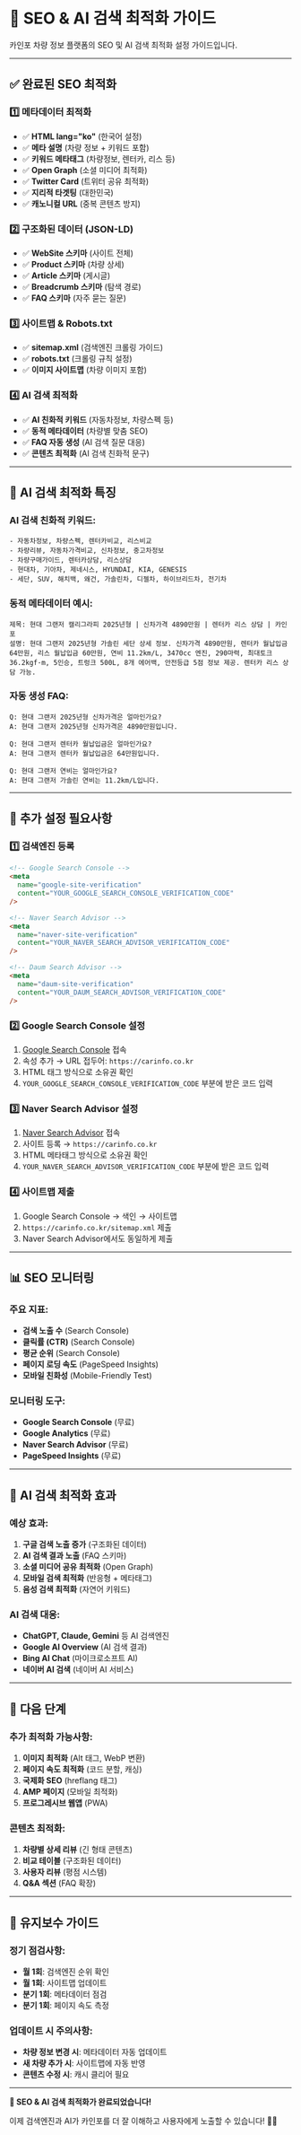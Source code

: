 # 🚀 SEO & AI 검색 최적화 가이드

카인포 차량 정보 플랫폼의 SEO 및 AI 검색 최적화 설정 가이드입니다.

---

## ✅ **완료된 SEO 최적화**

### **1️⃣ 메타데이터 최적화**

- ✅ **HTML lang="ko"** (한국어 설정)
- ✅ **메타 설명** (차량 정보 + 키워드 포함)
- ✅ **키워드 메타태그** (차량정보, 렌터카, 리스 등)
- ✅ **Open Graph** (소셜 미디어 최적화)
- ✅ **Twitter Card** (트위터 공유 최적화)
- ✅ **지리적 타겟팅** (대한민국)
- ✅ **캐노니컬 URL** (중복 콘텐츠 방지)

### **2️⃣ 구조화된 데이터 (JSON-LD)**

- ✅ **WebSite 스키마** (사이트 전체)
- ✅ **Product 스키마** (차량 상세)
- ✅ **Article 스키마** (게시글)
- ✅ **Breadcrumb 스키마** (탐색 경로)
- ✅ **FAQ 스키마** (자주 묻는 질문)

### **3️⃣ 사이트맵 & Robots.txt**

- ✅ **sitemap.xml** (검색엔진 크롤링 가이드)
- ✅ **robots.txt** (크롤링 규칙 설정)
- ✅ **이미지 사이트맵** (차량 이미지 포함)

### **4️⃣ AI 검색 최적화**

- ✅ **AI 친화적 키워드** (자동차정보, 차량스펙 등)
- ✅ **동적 메타데이터** (차량별 맞춤 SEO)
- ✅ **FAQ 자동 생성** (AI 검색 질문 대응)
- ✅ **콘텐츠 최적화** (AI 검색 친화적 문구)

---

## 🎯 **AI 검색 최적화 특징**

### **AI 검색 친화적 키워드:**

```
- 자동차정보, 차량스펙, 렌터카비교, 리스비교
- 차량리뷰, 자동차가격비교, 신차정보, 중고차정보
- 차량구매가이드, 렌터카상담, 리스상담
- 현대차, 기아차, 제네시스, HYUNDAI, KIA, GENESIS
- 세단, SUV, 해치백, 왜건, 가솔린차, 디젤차, 하이브리드차, 전기차
```

### **동적 메타데이터 예시:**

```
제목: 현대 그랜저 캘리그라피 2025년형 | 신차가격 4890만원 | 렌터카 리스 상담 | 카인포
설명: 현대 그랜저 2025년형 가솔린 세단 상세 정보. 신차가격 4890만원, 렌터카 월납입금 64만원, 리스 월납입금 60만원, 연비 11.2km/L, 3470cc 엔진, 290마력, 최대토크 36.2kgf·m, 5인승, 트렁크 500L, 8개 에어백, 안전등급 5점 정보 제공. 렌터카 리스 상담 가능.
```

### **자동 생성 FAQ:**

```
Q: 현대 그랜저 2025년형 신차가격은 얼마인가요?
A: 현대 그랜저 2025년형 신차가격은 4890만원입니다.

Q: 현대 그랜저 렌터카 월납입금은 얼마인가요?
A: 현대 그랜저 렌터카 월납입금은 64만원입니다.

Q: 현대 그랜저 연비는 얼마인가요?
A: 현대 그랜저 가솔린 연비는 11.2km/L입니다.
```

---

## 🔧 **추가 설정 필요사항**

### **1️⃣ 검색엔진 등록**

```html
<!-- Google Search Console -->
<meta
  name="google-site-verification"
  content="YOUR_GOOGLE_SEARCH_CONSOLE_VERIFICATION_CODE"
/>

<!-- Naver Search Advisor -->
<meta
  name="naver-site-verification"
  content="YOUR_NAVER_SEARCH_ADVISOR_VERIFICATION_CODE"
/>

<!-- Daum Search Advisor -->
<meta
  name="daum-site-verification"
  content="YOUR_DAUM_SEARCH_ADVISOR_VERIFICATION_CODE"
/>
```

### **2️⃣ Google Search Console 설정**

1. [Google Search Console](https://search.google.com/search-console) 접속
2. 속성 추가 → URL 접두어: `https://carinfo.co.kr`
3. HTML 태그 방식으로 소유권 확인
4. `YOUR_GOOGLE_SEARCH_CONSOLE_VERIFICATION_CODE` 부분에 받은 코드 입력

### **3️⃣ Naver Search Advisor 설정**

1. [Naver Search Advisor](https://searchadvisor.naver.com) 접속
2. 사이트 등록 → `https://carinfo.co.kr`
3. HTML 메타태그 방식으로 소유권 확인
4. `YOUR_NAVER_SEARCH_ADVISOR_VERIFICATION_CODE` 부분에 받은 코드 입력

### **4️⃣ 사이트맵 제출**

1. Google Search Console → 색인 → 사이트맵
2. `https://carinfo.co.kr/sitemap.xml` 제출
3. Naver Search Advisor에서도 동일하게 제출

---

## 📊 **SEO 모니터링**

### **주요 지표:**

- **검색 노출 수** (Search Console)
- **클릭률 (CTR)** (Search Console)
- **평균 순위** (Search Console)
- **페이지 로딩 속도** (PageSpeed Insights)
- **모바일 친화성** (Mobile-Friendly Test)

### **모니터링 도구:**

- **Google Search Console** (무료)
- **Google Analytics** (무료)
- **Naver Search Advisor** (무료)
- **PageSpeed Insights** (무료)

---

## 🎯 **AI 검색 최적화 효과**

### **예상 효과:**

1. **구글 검색 노출 증가** (구조화된 데이터)
2. **AI 검색 결과 노출** (FAQ 스키마)
3. **소셜 미디어 공유 최적화** (Open Graph)
4. **모바일 검색 최적화** (반응형 + 메타태그)
5. **음성 검색 최적화** (자연어 키워드)

### **AI 검색 대응:**

- **ChatGPT, Claude, Gemini** 등 AI 검색엔진
- **Google AI Overview** (AI 검색 결과)
- **Bing AI Chat** (마이크로소프트 AI)
- **네이버 AI 검색** (네이버 AI 서비스)

---

## 🚀 **다음 단계**

### **추가 최적화 가능사항:**

1. **이미지 최적화** (Alt 태그, WebP 변환)
2. **페이지 속도 최적화** (코드 분할, 캐싱)
3. **국제화 SEO** (hreflang 태그)
4. **AMP 페이지** (모바일 최적화)
5. **프로그레시브 웹앱** (PWA)

### **콘텐츠 최적화:**

1. **차량별 상세 리뷰** (긴 형태 콘텐츠)
2. **비교 테이블** (구조화된 데이터)
3. **사용자 리뷰** (평점 시스템)
4. **Q&A 섹션** (FAQ 확장)

---

## 📝 **유지보수 가이드**

### **정기 점검사항:**

- **월 1회**: 검색엔진 순위 확인
- **월 1회**: 사이트맵 업데이트
- **분기 1회**: 메타데이터 점검
- **분기 1회**: 페이지 속도 측정

### **업데이트 시 주의사항:**

- **차량 정보 변경 시**: 메타데이터 자동 업데이트
- **새 차량 추가 시**: 사이트맵에 자동 반영
- **콘텐츠 수정 시**: 캐시 클리어 필요

---

**🎉 SEO & AI 검색 최적화가 완료되었습니다!**

이제 검색엔진과 AI가 카인포를 더 잘 이해하고 사용자에게 노출할 수 있습니다! 🚀✨
